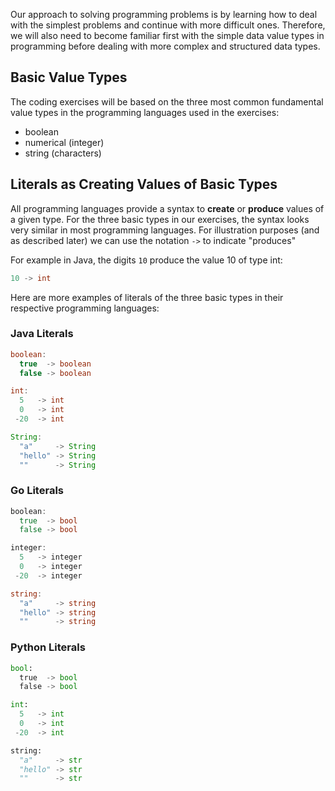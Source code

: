 
Our approach to solving programming problems is by learning how to deal with the simplest problems and continue with more difficult ones.  Therefore, we will also need to become familiar first with the simple data value types in programming before dealing with more complex and structured data types.

## Basic Value Types 
The coding exercises will be based on the three most common fundamental value types in the programming languages used in the 
exercises: 

* boolean
* numerical (integer)
* string (characters)

## Literals as Creating Values of Basic Types
All programming languages provide a syntax to **create** or **produce** values of a given type.  For the three basic types in our exercises, the syntax looks very similar in most programming languages.  For illustration purposes (and as described later) we can use the notation `->` to indicate "produces"

For example in Java, the digits `10` produce the value 10 of type int:

```java
10 -> int
```

Here are more examples of literals of the three basic types in their respective programming languages:

### Java Literals

```java
boolean:
  true  -> boolean
  false -> boolean

int:
  5   -> int
  0   -> int
 -20  -> int

String:
  "a"     -> String
  "hello" -> String
  ""      -> String
```

### Go Literals

```go
boolean:
  true  -> bool
  false -> bool

integer:
  5   -> integer
  0   -> integer
 -20  -> integer

string:
  "a"     -> string
  "hello" -> string
  ""      -> string
```

### Python Literals

```python
bool:
  true  -> bool
  false -> bool

int:
  5   -> int
  0   -> int
 -20  -> int

string:
  "a"     -> str
  "hello" -> str
  ""      -> str
```
